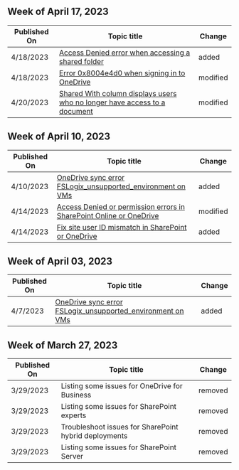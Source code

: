 <!-- This file is generated automatically each week. Changes made to this file will be overwritten.-->



## Week of April 17, 2023


| Published On |Topic title | Change |
|------|------------|--------|
| 4/18/2023 | [Access Denied error when accessing a shared folder](/sharepoint/troubleshoot/sharing-and-permissions/access-denied-shared-folder) | added |
| 4/18/2023 | [Error 0x8004e4d0 when signing in to OneDrive](/sharepoint/troubleshoot/sync/sign-into-onedrive-error-0x8004e4d0) | modified |
| 4/20/2023 | [Shared With column displays users who no longer have access to a document](/sharepoint/troubleshoot/sharing-and-permissions/shared-with-column-users-no-access) | modified |


## Week of April 10, 2023


| Published On |Topic title | Change |
|------|------------|--------|
| 4/10/2023 | [OneDrive sync error FSLogix_unsupported_environment on VMs](/sharepoint/troubleshoot/sync/fslogix-unsupported-environment-sync-error-vm) | added |
| 4/14/2023 | [Access Denied or permission errors in SharePoint Online or OneDrive](/sharepoint/troubleshoot/administration/access-denied-or-need-permission-error-sharepoint-online-or-onedrive-for-business) | modified |
| 4/14/2023 | [Fix site user ID mismatch in SharePoint or OneDrive](/sharepoint/troubleshoot/sharing-and-permissions/fix-site-user-id-mismatch) | added |


## Week of April 03, 2023


| Published On |Topic title | Change |
|------|------------|--------|
| 4/7/2023 | [OneDrive sync error FSLogix_unsupported_environment on VMs](/sharepoint/troubleshoot/sync/fslogix-unsupported-environment-sync-error-vm) | added |


## Week of March 27, 2023


| Published On |Topic title | Change |
|------|------------|--------|
| 3/29/2023 | Listing some issues for OneDrive for Business | removed |
| 3/29/2023 | Listing some issues for SharePoint experts | removed |
| 3/29/2023 | Troubleshoot issues for SharePoint hybrid deployments | removed |
| 3/29/2023 | Listing some issues for SharePoint Server | removed |

